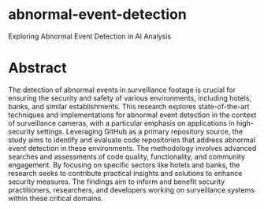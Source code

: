 # abnormal-event-detection
Exploring Abnormal Event Detection in AI Analysis

# Abstract

The detection of abnormal events in surveillance footage is crucial for ensuring the security and safety of various environments, including hotels, banks, and similar establishments. This research explores state-of-the-art techniques and implementations for abnormal event detection in the context of surveillance cameras, with a particular emphasis on applications in high-security settings. Leveraging GitHub as a primary repository source, the study aims to identify and evaluate code repositories that address abnormal event detection in these environments. The methodology involves advanced searches and assessments of code quality, functionality, and community engagement. By focusing on specific sectors like hotels and banks, the research seeks to contribute practical insights and solutions to enhance security measures. The findings aim to inform and benefit security practitioners, researchers, and developers working on surveillance systems within these critical domains.

